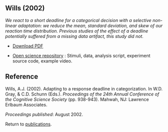 ## Wills (2002)

_We react to a short deadline for a categorical decision with a selective
non-linear adaptation: we reduce the mean, standard deviation, and skew of our
reaction time distribution. Previous studies of the effect of a deadline
potentially suffered from a missing data artifact, this study did not._

- [Download PDF](2002Wills.pdf)

- [Open science repository](http://www.willslab.org.uk/cam2/index.html) : Stimuli, data, analysis
  script, experiment source code, example video.

## Reference

Wills, A.J. (2002). Adapting to a response deadline in categorization. In W.D. Gray, & C.D. Schunn (Eds.). _Proceedings of the 24th Annual Conference of the Cognitive Science Society_ (pp. 938-943). Mahwah, NJ: Lawrence Erlbaum Associates. 

_Proceedings published_: August 2002.

Return to [publications](publications.md).
